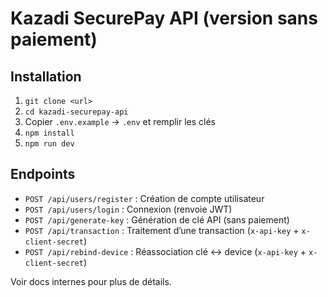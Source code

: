 # Kazadi SecurePay API (version sans paiement)

## Installation
1. `git clone <url>`
2. `cd kazadi-securepay-api`
3. Copier `.env.example` → `.env` et remplir les clés
4. `npm install`
5. `npm run dev`

## Endpoints

- `POST /api/users/register`    : Création de compte utilisateur  
- `POST /api/users/login`       : Connexion (renvoie JWT)  
- `POST /api/generate-key`      : Génération de clé API (sans paiement)  
- `POST /api/transaction`       : Traitement d’une transaction (`x-api-key` + `x-client-secret`)  
- `POST /api/rebind-device`     : Réassociation clé ↔ device (`x-api-key` + `x-client-secret`)

Voir docs internes pour plus de détails.
